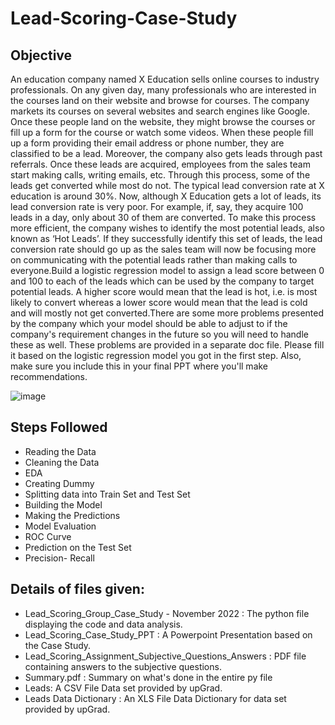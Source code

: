 # Lead-Scoring-Case-Study
## Objective
An education company named X Education sells online courses to industry professionals. On any given day, many professionals who are interested in the courses land on their website and browse for courses. The company markets its courses on several websites and search engines like Google. Once these people land on the website, they might browse the courses or fill up a form for the course or watch some videos. When these people fill up a form providing their email address or phone number, they are classified to be a lead. Moreover, the company also gets leads through past referrals. Once these leads are acquired, employees from the sales team start making calls, writing emails, etc. Through this process, some of the leads get converted while most do not. The typical lead conversion rate at X education is around 30%. Now, although X Education gets a lot of leads, its lead conversion rate is very poor. For example, if, say, they acquire 100 leads in a day, only about 30 of them are converted. To make this process more efficient, the company wishes to identify the most potential leads, also known as ‘Hot Leads’. If they successfully identify this set of leads, the lead conversion rate should go up as the sales team will now be focusing more on communicating with the potential leads rather than making calls to everyone.Build a logistic regression model to assign a lead score between 0 and 100 to each of the leads which can be used by the company to target potential leads. A higher score would mean that the lead is hot, i.e. is most likely to convert whereas a lower score would mean that the lead is cold and will mostly not get converted.There are some more problems presented by the company which your model should be able to adjust to if the company's requirement changes in the future so you will need to handle these as well. These problems are provided in a separate doc file. Please fill it based on the logistic regression model you got in the first step. Also, make sure you include this in your final PPT where you'll make recommendations.

![image](https://user-images.githubusercontent.com/56269243/201811124-dfbc4bcb-2ca0-4034-bc1c-885380f40967.png)


## Steps Followed
- Reading the Data
- Cleaning the Data
- EDA
- Creating Dummy
- Splitting data into Train Set and Test Set
- Building the Model
- Making the Predictions
- Model Evaluation
- ROC Curve
- Prediction on the Test Set
- Precision- Recall

## Details of files given:
- Lead_Scoring_Group_Case_Study - November 2022 : The python file displaying the code and data analysis.
- Lead_Scoring_Case_Study_PPT : A Powerpoint Presentation based on the Case Study.
- Lead_Scoring_Assignment_Subjective_Questions_Answers : PDF file containing answers to the subjective questions.
- Summary.pdf : Summary on what's done in the entire py file
- Leads: A CSV File Data set provided by upGrad.
- Leads Data Dictionary : An XLS File Data Dictionary for data set provided by upGrad.


